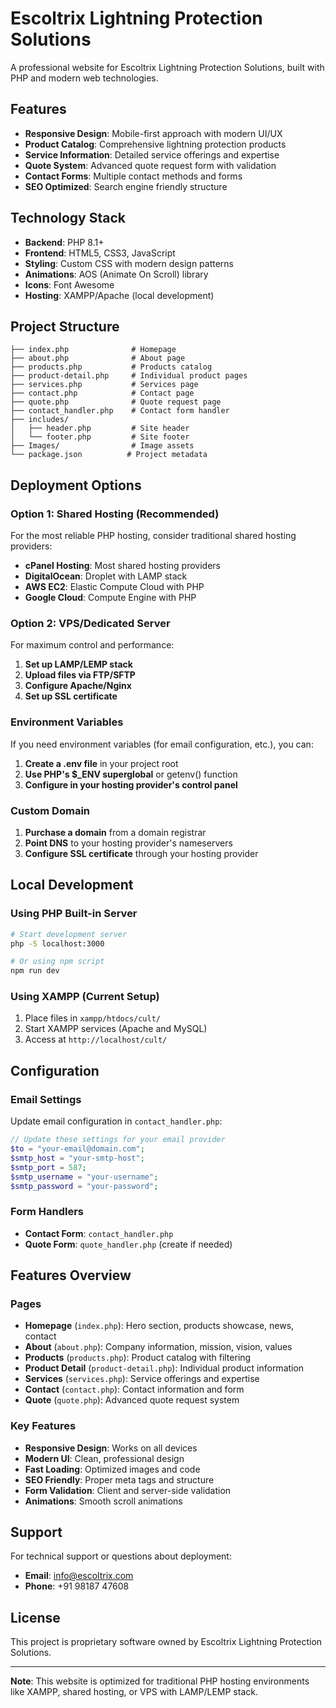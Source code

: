 # Escoltrix Lightning Protection Solutions

A professional website for Escoltrix Lightning Protection Solutions, built with PHP and modern web technologies.

## Features

- **Responsive Design**: Mobile-first approach with modern UI/UX
- **Product Catalog**: Comprehensive lightning protection products
- **Service Information**: Detailed service offerings and expertise
- **Quote System**: Advanced quote request form with validation
- **Contact Forms**: Multiple contact methods and forms
- **SEO Optimized**: Search engine friendly structure

## Technology Stack

- **Backend**: PHP 8.1+
- **Frontend**: HTML5, CSS3, JavaScript
- **Styling**: Custom CSS with modern design patterns
- **Animations**: AOS (Animate On Scroll) library
- **Icons**: Font Awesome
- **Hosting**: XAMPP/Apache (local development)

## Project Structure

```
├── index.php              # Homepage
├── about.php              # About page
├── products.php           # Products catalog
├── product-detail.php     # Individual product pages
├── services.php           # Services page
├── contact.php            # Contact page
├── quote.php              # Quote request page
├── contact_handler.php    # Contact form handler
├── includes/
│   ├── header.php         # Site header
│   └── footer.php         # Site footer
├── Images/                # Image assets
└── package.json          # Project metadata
```

## Deployment Options

### Option 1: Shared Hosting (Recommended)

For the most reliable PHP hosting, consider traditional shared hosting providers:

- **cPanel Hosting**: Most shared hosting providers
- **DigitalOcean**: Droplet with LAMP stack
- **AWS EC2**: Elastic Compute Cloud with PHP
- **Google Cloud**: Compute Engine with PHP

### Option 2: VPS/Dedicated Server

For maximum control and performance:

1. **Set up LAMP/LEMP stack**
2. **Upload files via FTP/SFTP**
3. **Configure Apache/Nginx**
4. **Set up SSL certificate**

### Environment Variables

If you need environment variables (for email configuration, etc.), you can:

1. **Create a .env file** in your project root
2. **Use PHP's $_ENV superglobal** or getenv() function
3. **Configure in your hosting provider's control panel**

### Custom Domain

1. **Purchase a domain** from a domain registrar
2. **Point DNS** to your hosting provider's nameservers
3. **Configure SSL certificate** through your hosting provider

## Local Development

### Using PHP Built-in Server

```bash
# Start development server
php -S localhost:3000

# Or using npm script
npm run dev
```

### Using XAMPP (Current Setup)

1. Place files in `xampp/htdocs/cult/`
2. Start XAMPP services (Apache and MySQL)
3. Access at `http://localhost/cult/`

## Configuration

### Email Settings

Update email configuration in `contact_handler.php`:

```php
// Update these settings for your email provider
$to = "your-email@domain.com";
$smtp_host = "your-smtp-host";
$smtp_port = 587;
$smtp_username = "your-username";
$smtp_password = "your-password";
```

### Form Handlers

- **Contact Form**: `contact_handler.php`
- **Quote Form**: `quote_handler.php` (create if needed)

## Features Overview

### Pages

- **Homepage** (`index.php`): Hero section, products showcase, news, contact
- **About** (`about.php`): Company information, mission, vision, values
- **Products** (`products.php`): Product catalog with filtering
- **Product Detail** (`product-detail.php`): Individual product information
- **Services** (`services.php`): Service offerings and expertise
- **Contact** (`contact.php`): Contact information and form
- **Quote** (`quote.php`): Advanced quote request system

### Key Features

- **Responsive Design**: Works on all devices
- **Modern UI**: Clean, professional design
- **Fast Loading**: Optimized images and code
- **SEO Friendly**: Proper meta tags and structure
- **Form Validation**: Client and server-side validation
- **Animations**: Smooth scroll animations

## Support

For technical support or questions about deployment:

- **Email**: info@escoltrix.com
- **Phone**: +91 98187 47608

## License

This project is proprietary software owned by Escoltrix Lightning Protection Solutions.

---

**Note**: This website is optimized for traditional PHP hosting environments like XAMPP, shared hosting, or VPS with LAMP/LEMP stack.